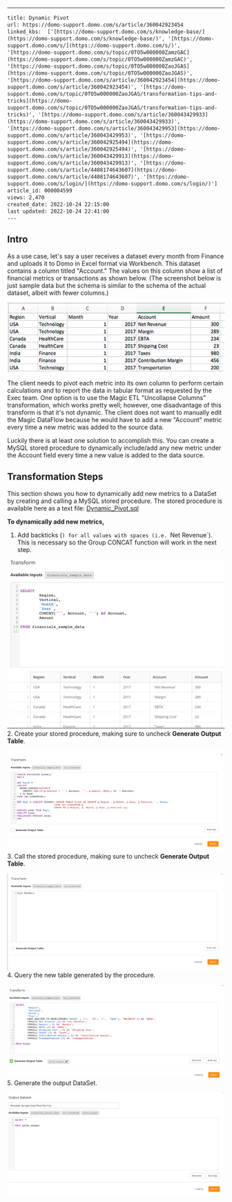 ---
    title: Dynamic Pivot
    url: https://domo-support.domo.com/s/article/360042923454
    linked_kbs:  ['[https://domo-support.domo.com/s/knowledge-base/](https://domo-support.domo.com/s/knowledge-base/)', '[https://domo-support.domo.com/s/](https://domo-support.domo.com/s/)', '[https://domo-support.domo.com/s/topic/0TO5w000000ZamzGAC](https://domo-support.domo.com/s/topic/0TO5w000000ZamzGAC)', '[https://domo-support.domo.com/s/topic/0TO5w000000ZaoJGAS](https://domo-support.domo.com/s/topic/0TO5w000000ZaoJGAS)', '[https://domo-support.domo.com/s/article/360042923454](https://domo-support.domo.com/s/article/360042923454)', '[https://domo-support.domo.com/s/topic/0TO5w000000ZaoJGAS/transformation-tips-and-tricks](https://domo-support.domo.com/s/topic/0TO5w000000ZaoJGAS/transformation-tips-and-tricks)', '[https://domo-support.domo.com/s/article/360043429933](https://domo-support.domo.com/s/article/360043429933)', '[https://domo-support.domo.com/s/article/360043429953](https://domo-support.domo.com/s/article/360043429953)', '[https://domo-support.domo.com/s/article/360042925494](https://domo-support.domo.com/s/article/360042925494)', '[https://domo-support.domo.com/s/article/360043429913](https://domo-support.domo.com/s/article/360043429913)', '[https://domo-support.domo.com/s/article/4408174643607](https://domo-support.domo.com/s/article/4408174643607)', '[https://domo-support.domo.com/s/login/](https://domo-support.domo.com/s/login/)']
    article_id: 000004599
    views: 2,470
    created_date: 2022-10-24 22:15:00
    last updated: 2022-10-24 22:41:00
    ---



Intro
-----


As a use case, let's say a user receives a dataset every month from Finance and uploads it to Domo in Excel format via Workbench. This dataset contains a column titled "Account." The values on this column show a list of financial metrics or transactions as shown below. (The screenshot below is just sample data but the schema is similar to the schema of the actual dataset, albeit with fewer columns.)


![dynamic_reverse_sample_data.png](dynamic_reverse_sample_data.png)


The client needs to pivot each metric into its own column to perform certain calculations and to report the data in tabular format as requested by the Exec team. One option is to use the Magic ETL "Uncollapse Columns" transformation, which works pretty well; however, one disadvantage of this transform is that it's not dynamic. The client does not want to manually edit the Magic DataFlow because he would have to add a new "Account" metric every time a new metric was added to the source data.


Luckily there is at least one solution to accomplish this. You can create a MySQL stored procedure to dynamically include/add any new metric under the Account field every time a new value is added to the data source.


Transformation Steps
--------------------


This section shows you how to dynamically add new metrics to a DataSet by creating and calling a MySQL stored procedure. The stored procedure is available here as a text file: [Dynamic\_Pivot.sql](https://domosoftware.sharepoint.com/:u:/s/CS-Edu-PublicFiles/EZ8GF8LzuERGqBepdhCBqUgB6ZJ275-0tezIGMW6eKBfcw?e=8bUfXh "Dynamic_Pivot.sql") 


**To dynamically add new metrics,**


1. Add backticks (`) for all values with spaces (i.e. `Net Revenue`).   
 This is necessary so the Group CONCAT function will work in the next step.  
   
![dynamic_reverse_1.png](dynamic_reverse_1.png)
2. Create your stored procedure, making sure to uncheck **Generate Output Table**.  
   
![dynamic_reverse_2.png](dynamic_reverse_2.png)
3. Call the stored procedure, making sure to uncheck **Generate Output Table**.  
   
![dynamic_reverse_3.png](dynamic_reverse_3.png)
4. Query the new table generated by the procedure.  
   
![dynamic_reverse_4.png](dynamic_reverse_4.png)
5. Generate the output DataSet.   
   
![dynamic_reverse_5.png](dynamic_reverse_5.png)
